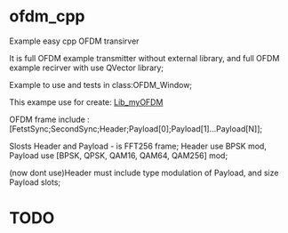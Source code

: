 # ofdm_cpp
Example easy cpp OFDM transirver

It is full OFDM example transmitter without external library, and full OFDM example recirver with use QVector library;

Example to use and tests in class:OFDM_Window;

This exampe use for create: [Lib_myOFDM](https://github.com/Sanya-123/Lib_myOFDM)

OFDM frame include : [FetstSync;SecondSync;Header;Payload[0];Payload[1]...Payload[N]];

Slosts Header and Payload - is FFT256 frame;
Header use BPSK mod, Payload use [BPSK, QPSK, QAM16, QAM64, QAM256] mod;

(now dont use)Header must include type modulation of Payload, and size Payload slots;


# TODO
